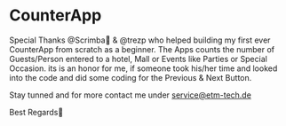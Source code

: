 # CounterApp
Special Thanks @Scrimba🥰 & @trezp
who helped building my first ever CounterApp from scratch as a beginner.
The Apps counts the number of Guests/Person entered to a hotel, Mall or Events like Parties or Special Occasion.
its is an honor for me, if someone took his/her time and looked into the code and did some coding for the Previous & Next Button.


Stay tunned and for more contact me under service@etm-tech.de

Best Regards🙌
